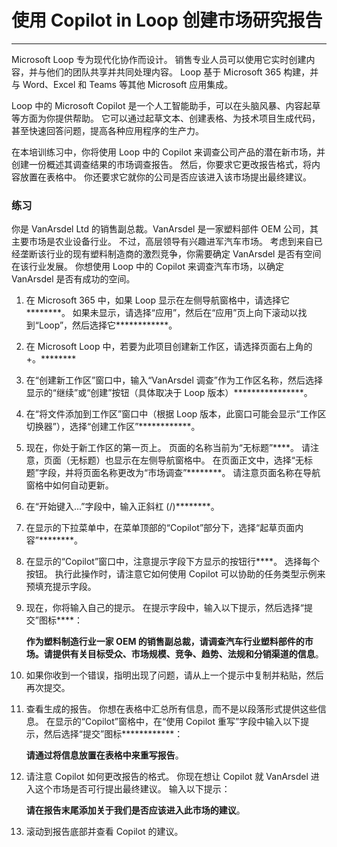 
# 使用 Copilot in Loop 创建市场研究报告
---
Microsoft Loop 专为现代化协作而设计。 销售专业人员可以使用它实时创建内容，并与他们的团队共享并共同处理内容。 Loop 基于 Microsoft 365 构建，并与 Word、Excel 和 Teams 等其他 Microsoft 应用集成。

Loop 中的 Microsoft Copilot 是一个人工智能助手，可以在头脑风暴、内容起草等方面为你提供帮助。 它可以通过起草文本、创建表格、为技术项目生成代码，甚至快速回答问题，提高各种应用程序的生产力。

在本培训练习中，你将使用 Loop 中的 Copilot 来调查公司产品的潜在新市场，并创建一份概述其调查结果的市场调查报告。 然后，你要求它更改报告格式，将内容放置在表格中。 你还要求它就你的公司是否应该进入该市场提出最终建议。

### 练习

你是 VanArsdel Ltd 的销售副总裁。VanArsdel 是一家塑料部件 OEM 公司，其主要市场是农业设备行业。 不过，高层领导有兴趣进军汽车市场。 考虑到来自已经垄断该行业的现有塑料制造商的激烈竞争，你需要确定 VanArsdel 是否有空间在该行业发展。 你想使用 Loop 中的 Copilot 来调查汽车市场，以确定 VanArsdel 是否有成功的空间。

1.  在 Microsoft 365 中，如果 Loop 显示在左侧导航窗格中，请选择它********。 如果未显示，请选择“应用”，然后在“应用”页上向下滚动以找到“Loop”，然后选择它************。
2.  在 Microsoft Loop 中，若要为此项目创建新工作区，请选择页面右上角的 +。********
3.  在“创建新工作区”窗口中，输入“VanArsdel 调查”作为工作区名称，然后选择显示的“继续”或“创建”按钮（具体取决于 Loop 版本）****************。
4.  在“将文件添加到工作区”窗口中（根据 Loop 版本，此窗口可能会显示“工作区切换器”），选择“创建工作区”************。
5.  现在，你处于新工作区的第一页上。 页面的名称当前为“无标题”****。 请注意，页面（无标题）也显示在左侧导航窗格中。 在页面正文中，选择“无标题”字段，并将页面名称更改为“市场调查”********。 请注意页面名称在导航窗格中如何自动更新。
6.  在“开始键入...”字段中，输入正斜杠 (/)********。
7.  在显示的下拉菜单中，在菜单顶部的“Copilot”部分下，选择“起草页面内容”********。
8.  在显示的“Copilot”窗口中，注意提示字段下方显示的按钮行****。 选择每个按钮。 执行此操作时，请注意它如何使用 Copilot 可以协助的任务类型示例来预填充提示字段。
9.  现在，你将输入自己的提示。 在提示字段中，输入以下提示，然后选择“提交”图标****：
    
    **作为塑料制造行业一家 OEM 的销售副总裁，请调查汽车行业塑料部件的市场。请提供有关目标受众、市场规模、竞争、趋势、法规和分销渠道的信息**。
10. 如果你收到一个错误，指明出现了问题，请从上一个提示中复制并粘贴，然后再次提交。
11. 查看生成的报告。 你想在表格中汇总所有信息，而不是以段落形式提供这些信息。 在显示的“Copilot”窗格中，在“使用 Copilot 重写”字段中输入以下提示，然后选择“提交”图标************：
    
    **请通过将信息放置在表格中来重写报告**。
12. 请注意 Copilot 如何更改报告的格式。 你现在想让 Copilot 就 VanArsdel 进入这个市场是否可行提出最终建议。 输入以下提示：
    
    **请在报告末尾添加关于我们是否应该进入此市场的建议**。
13. 滚动到报告底部并查看 Copilot 的建议。
